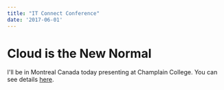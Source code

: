 ```yaml
---
title: "IT Connect Conference"
date: '2017-06-01'
---
```

# Cloud is the New Normal
I'll be in Montreal Canada today presenting at Champlain College. 
You can see details [here](http://champlainconted.com/conferences/it-connect/).
